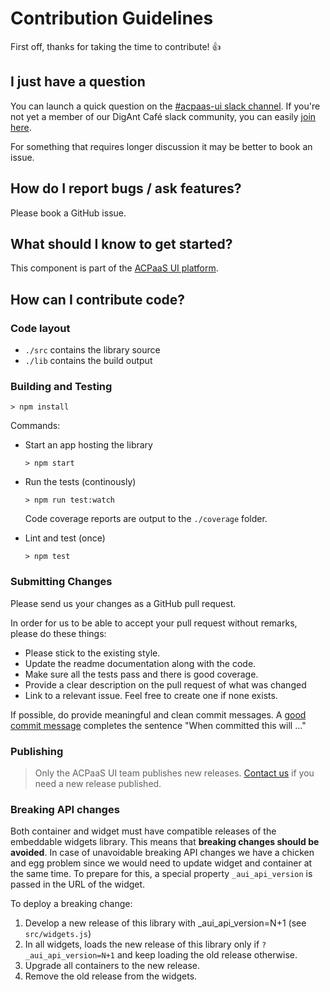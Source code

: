 # Contribution Guidelines

First off, thanks for taking the time to contribute! :+1:

## I just have a question

You can launch a quick question on the [#acpaas-ui slack channel](https://digantcafe.slack.com/messages/CDDLYJU65). If you're not yet a member of our DigAnt Café slack community, you can easily [join here](https://digantcafe-slack.digipolis.be/).

For something that requires longer discussion it may be better to book an issue.

## How do I report bugs / ask features?

Please book a GitHub issue.

## What should I know to get started?

This component is part of the [ACPaaS UI platform](https://acpaas-ui.digipolis.be).

## How can I contribute code?

### Code layout

- `./src` contains the library source
- `./lib` contains the build output

### Building and Testing

`> npm install`

Commands:

- Start an app hosting the library

  `> npm start`

- Run the tests (continously)

  `> npm run test:watch`

  Code coverage reports are output to the `./coverage` folder.

- Lint and test (once)

  `> npm test`

### Submitting Changes

Please send us your changes as a GitHub pull request.

In order for us to be able to accept your pull request without remarks, please do these things:

- Please stick to the existing style.
- Update the readme documentation along with the code.
- Make sure all the tests pass and there is good coverage.
- Provide a clear description on the pull request of what was changed
- Link to a relevant issue. Feel free to create one if none exists.

If possible, do provide meaningful and clean commit messages. A [good commit message](https://chris.beams.io/posts/git-commit/) completes the sentence "When committed this will …"

### Publishing

> Only the ACPaaS UI team publishes new releases. [Contact us](https://acpaas-ui.digipolis.be/contact) if you need a new release published.

### Breaking API changes

Both container and widget must have compatible releases of the embeddable widgets library. This means that **breaking changes should be avoided**.
In case of unavoidable breaking API changes we have a chicken and egg problem since we would need to update widget and container at the same time.
To prepare for this, a special property `_aui_api_version` is passed in the URL of the widget.

To deploy a breaking change:

1. Develop a new release of this library with _aui_api_version=N+1 (see `src/widgets.js`)
2. In all widgets, loads the new release of this library only if `?_aui_api_version=N+1` and keep loading the old release otherwise.
3. Upgrade all containers to the new release.
4. Remove the old release from the widgets.
